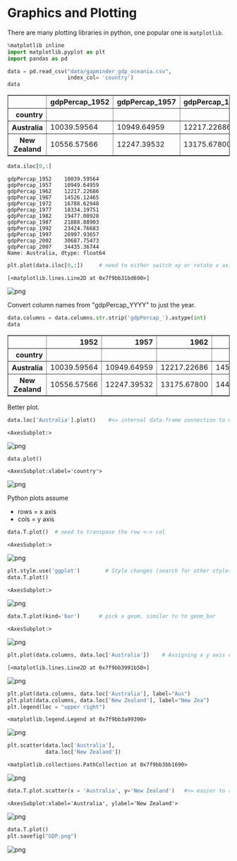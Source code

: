 # Graphics and Plotting

There are many plotting libraries in python, one popular one is `matplotlib`.


```python
%matplotlib inline
import matplotlib.pyplot as plt
import pandas as pd
```


```python
data = pd.read_csv("data/gapminder_gdp_oceania.csv", 
                   index_col= 'country')
data
```




<div>
<style scoped>
    .dataframe tbody tr th:only-of-type {
        vertical-align: middle;
    }

    .dataframe tbody tr th {
        vertical-align: top;
    }

    .dataframe thead th {
        text-align: right;
    }
</style>
<table border="1" class="dataframe">
  <thead>
    <tr style="text-align: right;">
      <th></th>
      <th>gdpPercap_1952</th>
      <th>gdpPercap_1957</th>
      <th>gdpPercap_1962</th>
      <th>gdpPercap_1967</th>
      <th>gdpPercap_1972</th>
      <th>gdpPercap_1977</th>
      <th>gdpPercap_1982</th>
      <th>gdpPercap_1987</th>
      <th>gdpPercap_1992</th>
      <th>gdpPercap_1997</th>
      <th>gdpPercap_2002</th>
      <th>gdpPercap_2007</th>
    </tr>
    <tr>
      <th>country</th>
      <th></th>
      <th></th>
      <th></th>
      <th></th>
      <th></th>
      <th></th>
      <th></th>
      <th></th>
      <th></th>
      <th></th>
      <th></th>
      <th></th>
    </tr>
  </thead>
  <tbody>
    <tr>
      <th>Australia</th>
      <td>10039.59564</td>
      <td>10949.64959</td>
      <td>12217.22686</td>
      <td>14526.12465</td>
      <td>16788.62948</td>
      <td>18334.19751</td>
      <td>19477.00928</td>
      <td>21888.88903</td>
      <td>23424.76683</td>
      <td>26997.93657</td>
      <td>30687.75473</td>
      <td>34435.36744</td>
    </tr>
    <tr>
      <th>New Zealand</th>
      <td>10556.57566</td>
      <td>12247.39532</td>
      <td>13175.67800</td>
      <td>14463.91893</td>
      <td>16046.03728</td>
      <td>16233.71770</td>
      <td>17632.41040</td>
      <td>19007.19129</td>
      <td>18363.32494</td>
      <td>21050.41377</td>
      <td>23189.80135</td>
      <td>25185.00911</td>
    </tr>
  </tbody>
</table>
</div>




```python
data.iloc[0,:]
```




    gdpPercap_1952    10039.59564
    gdpPercap_1957    10949.64959
    gdpPercap_1962    12217.22686
    gdpPercap_1967    14526.12465
    gdpPercap_1972    16788.62948
    gdpPercap_1977    18334.19751
    gdpPercap_1982    19477.00928
    gdpPercap_1987    21888.88903
    gdpPercap_1992    23424.76683
    gdpPercap_1997    26997.93657
    gdpPercap_2002    30687.75473
    gdpPercap_2007    34435.36744
    Name: Australia, dtype: float64




```python
plt.plot(data.iloc[0,:])     # need to either switch xy or rotate x axis
```




    [<matplotlib.lines.Line2D at 0x7f9bb31bd690>]




    
![png](imgs/plots_output_4_1.png)
    


Convert column names from "gdpPercap_YYYY" to just the year. 


```python
data.columns = data.columns.str.strip('gdpPercap_').astype(int)
data
```




<div>
<style scoped>
    .dataframe tbody tr th:only-of-type {
        vertical-align: middle;
    }

    .dataframe tbody tr th {
        vertical-align: top;
    }

    .dataframe thead th {
        text-align: right;
    }
</style>
<table border="1" class="dataframe">
  <thead>
    <tr style="text-align: right;">
      <th></th>
      <th>1952</th>
      <th>1957</th>
      <th>1962</th>
      <th>1967</th>
      <th>1972</th>
      <th>1977</th>
      <th>1982</th>
      <th>1987</th>
      <th>1992</th>
      <th>1997</th>
      <th>2002</th>
      <th>2007</th>
    </tr>
    <tr>
      <th>country</th>
      <th></th>
      <th></th>
      <th></th>
      <th></th>
      <th></th>
      <th></th>
      <th></th>
      <th></th>
      <th></th>
      <th></th>
      <th></th>
      <th></th>
    </tr>
  </thead>
  <tbody>
    <tr>
      <th>Australia</th>
      <td>10039.59564</td>
      <td>10949.64959</td>
      <td>12217.22686</td>
      <td>14526.12465</td>
      <td>16788.62948</td>
      <td>18334.19751</td>
      <td>19477.00928</td>
      <td>21888.88903</td>
      <td>23424.76683</td>
      <td>26997.93657</td>
      <td>30687.75473</td>
      <td>34435.36744</td>
    </tr>
    <tr>
      <th>New Zealand</th>
      <td>10556.57566</td>
      <td>12247.39532</td>
      <td>13175.67800</td>
      <td>14463.91893</td>
      <td>16046.03728</td>
      <td>16233.71770</td>
      <td>17632.41040</td>
      <td>19007.19129</td>
      <td>18363.32494</td>
      <td>21050.41377</td>
      <td>23189.80135</td>
      <td>25185.00911</td>
    </tr>
  </tbody>
</table>
</div>



Better plot.


```python
data.loc['Australia'].plot()    #<= internal data.frame connection to matplotlib

```




    <AxesSubplot:>




    
![png](imgs/plots_output_8_1.png)
    



```python
data.plot()
```




    <AxesSubplot:xlabel='country'>




    
![png](imgs/plots_output_9_1.png)
    


Python plots assume

* rows = x axis
* cols = y axis


```python
data.T.plot()  # need to transpose the row <-> col
```




    <AxesSubplot:>




    
![png](imgs/plots_output_11_1.png)
    



```python
plt.style.use('ggplot')        # Style changes (search for other styles)
data.T.plot()
```




    <AxesSubplot:>




    
![png](imgs/plots_output_12_1.png)
    



```python
data.T.plot(kind='bar')      # pick a geom, similar to to geom_bar
```




    <AxesSubplot:>




    
![png](imgs/plots_output_13_1.png)
    



```python
plt.plot(data.columns, data.loc['Australia'])    # Assigning x y axis directly
```




    [<matplotlib.lines.Line2D at 0x7f9bb3991b50>]




    
![png](imgs/plots_output_14_1.png)
    



```python
plt.plot(data.columns, data.loc['Australia'], label="Aus")
plt.plot(data.columns, data.loc['New Zealand'], label="New Zea")
plt.legend(loc = "upper right")
```




    <matplotlib.legend.Legend at 0x7f9bb3a99390>




    
![png](imgs/plots_output_15_1.png)
    



```python
plt.scatter(data.loc['Australia'], 
            data.loc['New Zealand'])
```




    <matplotlib.collections.PathCollection at 0x7f9bb3bb1690>




    
![png](imgs/plots_output_16_1.png)
    



```python
data.T.plot.scatter(x = 'Australia', y='New Zealand')   #<= easier to remember from ggplot2 world
```




    <AxesSubplot:xlabel='Australia', ylabel='New Zealand'>




    
![png](imgs/plots_output_17_1.png)
    



```python
data.T.plot()
plt.savefig("GDP.png")
```


    
![png](imgs/plots_output_18_0.png)
    



```python

```


```python

```
